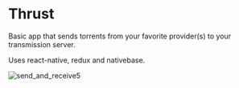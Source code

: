 # Thrust

Basic app that sends torrents from your favorite provider(s) to your transmission server.

Uses react-native, redux and nativebase.

![send_and_receive5](https://cloud.githubusercontent.com/assets/10952529/19375084/40c31568-9196-11e6-90e2-49ae95c12df9.gif)
